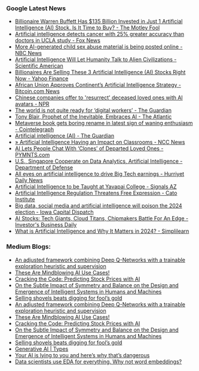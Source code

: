 ### Google Latest News
<!-- GOOGLE-NEWS-CONTENT:START -->

- [Billionaire Warren Buffett Has $135 Billion Invested in Just 1 Artificial Intelligence (AI) Stock. Is It Time to Buy? - The Motley Fool](https://news.google.com/rss/articles/CBMiXWh0dHBzOi8vd3d3LmZvb2wuY29tL2ludmVzdGluZy8yMDI0LzA3LzIxL2JpbGxpb25haXJlLXdhcnJlbi1idWZmZXR0LWhhcy0xMzUtYmlsbGlvbi1pbnZlc3RlL9IBAA?oc=5)
- [Artificial intelligence detects cancer with 25% greater accuracy than doctors in UCLA study - Fox News](https://news.google.com/rss/articles/CBMibmh0dHBzOi8vd3d3LmZveG5ld3MuY29tL2hlYWx0aC9hcnRpZmljaWFsLWludGVsbGlnZW5jZS1kZXRlY3RzLWNhbmNlci0xNy1tb3JlLWFjY3VyYWN5LXRoYW4tZG9jdG9ycy11Y2xhLXN0dWR50gFyaHR0cHM6Ly93d3cuZm94bmV3cy5jb20vaGVhbHRoL2FydGlmaWNpYWwtaW50ZWxsaWdlbmNlLWRldGVjdHMtY2FuY2VyLTE3LW1vcmUtYWNjdXJhY3ktdGhhbi1kb2N0b3JzLXVjbGEtc3R1ZHkuYW1w?oc=5)
- [More AI-generated child sex abuse material is being posted online - NBC News](https://news.google.com/rss/articles/CBMiZGh0dHBzOi8vd3d3Lm5iY25ld3MuY29tL3RlY2gvc2VjdXJpdHkvYWktZ2VuZXJhdGVkLWNoaWxkLXNleC1hYnVzZS1tYXRlcmlhbC1wb3N0ZWQtb25saW5lLXJjbmExNjIxNjnSAStodHRwczovL3d3dy5uYmNuZXdzLmNvbS9uZXdzL2FtcC9yY25hMTYyMTY5?oc=5)
- [Artificial Intelligence Will Let Humanity Talk to Alien Civilizations - Scientific American](https://news.google.com/rss/articles/CBMicWh0dHBzOi8vd3d3LnNjaWVudGlmaWNhbWVyaWNhbi5jb20vYXJ0aWNsZS9hcnRpZmljaWFsLWludGVsbGlnZW5jZS13aWxsLWxldC1odW1hbml0eS10YWxrLXRvLWFsaWVuLWNpdmlsaXphdGlvbnMv0gEA?oc=5)
- [Billionaires Are Selling These 3 Artificial Intelligence (AI) Stocks Right Now - Yahoo Finance](https://news.google.com/rss/articles/CBMiXGh0dHBzOi8vZmluYW5jZS55YWhvby5jb20vbmV3cy9iaWxsaW9uYWlyZXMtc2VsbGluZy0zLWFydGlmaWNpYWwtaW50ZWxsaWdlbmNlLTA5NDUwMDc3Ny5odG1s0gEA?oc=5)
- [African Union Approves Continent’s Artificial Intelligence Strategy - Bitcoin.com News](https://news.google.com/rss/articles/CBMiXGh0dHBzOi8vbmV3cy5iaXRjb2luLmNvbS9hZnJpY2FuLXVuaW9uLWFwcHJvdmVzLWNvbnRpbmVudHMtYXJ0aWZpY2lhbC1pbnRlbGxpZ2VuY2Utc3RyYXRlZ3kv0gEA?oc=5)
- [Chinese companies offer to 'resurrect' deceased loved ones with AI avatars - NPR](https://news.google.com/rss/articles/CBMiWmh0dHBzOi8vd3d3Lm5wci5vcmcvMjAyNC8wNy8xOC9ueC1zMS01MDQwNTgzL2NoaW5hLWFpLWFydGlmaWNpYWwtaW50ZWxsaWdlbmNlLWRlYWQtYXZhdGFyc9IBAA?oc=5)
- [The world is not quite ready for ‘digital workers’ - The Guardian](https://news.google.com/rss/articles/CBMiWGh0dHBzOi8vd3d3LnRoZWd1YXJkaWFuLmNvbS90ZWNobm9sb2d5L2FydGljbGUvMjAyNC9qdWwvMjEvYWktZGlnaXRhbC13b3JrZXJzLWVtcGxveW1lbnTSAVhodHRwczovL2FtcC50aGVndWFyZGlhbi5jb20vdGVjaG5vbG9neS9hcnRpY2xlLzIwMjQvanVsLzIxL2FpLWRpZ2l0YWwtd29ya2Vycy1lbXBsb3ltZW50?oc=5)
- [Tony Blair, Prophet of the Inevitable, Embraces AI - The Atlantic](https://news.google.com/rss/articles/CBMiVGh0dHBzOi8vd3d3LnRoZWF0bGFudGljLmNvbS9pZGVhcy9hcmNoaXZlLzIwMjQvMDcvdG9ueS1ibGFpci1pbnRlcnZpZXctb24tYWkvNjc5MTEyL9IBAA?oc=5)
- [Metaverse book gets boring rename in latest sign of waning enthusiasm - Cointelegraph](https://news.google.com/rss/articles/CBMiWGh0dHBzOi8vY29pbnRlbGVncmFwaC5jb20vbmV3cy9tZXRhdmVyc2UtYm9vay1nZXRzLWJvcmluZy1yZW5hbWUtYXJ0aWZpY2lhbC1pbnRlbGxpZ2VuY2XSAQA?oc=5)
- [Artificial intelligence (AI) - The Guardian](https://news.google.com/rss/articles/CBMiP2h0dHBzOi8vd3d3LnRoZWd1YXJkaWFuLmNvbS90ZWNobm9sb2d5L2FydGlmaWNpYWxpbnRlbGxpZ2VuY2VhadIBAA?oc=5)
- [» Artificial Intelligence Having an Impact on Classrooms - NCC News](https://news.google.com/rss/articles/CBMiWGh0dHBzOi8vbmNjbmV3cy5uZXdob3VzZS5zeXIuZWR1L2FydGlmaWNpYWwtaW50ZWxsaWdlbmNlLWhhdmluZy1hbi1pbXBhY3Qtb24tY2xhc3Nyb29tcy_SAQA?oc=5)
- [AI Lets People Chat With ‘Clones’ of Departed Loved Ones - PYMNTS.com](https://news.google.com/rss/articles/CBMibWh0dHBzOi8vd3d3LnB5bW50cy5jb20vYXJ0aWZpY2lhbC1pbnRlbGxpZ2VuY2UtMi8yMDI0L2FpLWxldHMtcGVvcGxlLWNoYXQtd2l0aC1jbG9uZXMtb2YtZGVwYXJ0ZWQtbG92ZWQtb25lcy_SAQA?oc=5)
- [U.S., Singapore Cooperate on Data Analytics, Artificial Intelligence - Department of Defense](https://news.google.com/rss/articles/CBMigwFodHRwczovL3d3dy5kZWZlbnNlLmdvdi9OZXdzL05ld3MtU3Rvcmllcy9BcnRpY2xlL0FydGljbGUvMzgzOTMzNS91cy1zaW5nYXBvcmUtY29vcGVyYXRlLW9uLWRhdGEtYW5hbHl0aWNzLWFydGlmaWNpYWwtaW50ZWxsaWdlbmNlL9IBAA?oc=5)
- [All eyes on artificial intelligence to drive Big Tech earnings - Hurriyet Daily News](https://news.google.com/rss/articles/CBMiZ2h0dHBzOi8vd3d3Lmh1cnJpeWV0ZGFpbHluZXdzLmNvbS9hbGwtZXllcy1vbi1hcnRpZmljaWFsLWludGVsbGlnZW5jZS10by1kcml2ZS1iaWctdGVjaC1lYXJuaW5ncy0xOTg2OTTSAWtodHRwczovL3d3dy5odXJyaXlldGRhaWx5bmV3cy5jb20vYW1wL2FsbC1leWVzLW9uLWFydGlmaWNpYWwtaW50ZWxsaWdlbmNlLXRvLWRyaXZlLWJpZy10ZWNoLWVhcm5pbmdzLTE5ODY5NA?oc=5)
- [Artificial Intelligence to be Taught at Yavapai College - Signals AZ](https://news.google.com/rss/articles/CBMiW2h0dHBzOi8vd3d3LnNpZ25hbHNhei5jb20vYXJ0aWNsZXMvYXJ0aWZpY2lhbC1pbnRlbGxpZ2VuY2UtdG8tYmUtdGF1Z2h0LWF0LXlhdmFwYWktY29sbGVnZS_SAQA?oc=5)
- [Artificial Intelligence Regulation Threatens Free Expression - Cato Institute](https://news.google.com/rss/articles/CBMiYGh0dHBzOi8vd3d3LmNhdG8ub3JnL2JyaWVmaW5nLXBhcGVyL2FydGlmaWNpYWwtaW50ZWxsaWdlbmNlLXJlZ3VsYXRpb24tdGhyZWF0ZW5zLWZyZWUtZXhwcmVzc2lvbtIBAA?oc=5)
- [Big data, social media and artificial intelligence will poison the 2024 election - Iowa Capital Dispatch](https://news.google.com/rss/articles/CBMie2h0dHBzOi8vaW93YWNhcGl0YWxkaXNwYXRjaC5jb20vMjAyNC8wNy8yMC9iaWctZGF0YS1zb2NpYWwtbWVkaWEtYW5kLWFydGlmaWNpYWwtaW50ZWxsaWdlbmNlLXdpbGwtcG9pc29uLXRoZS0yMDI0LWVsZWN0aW9uL9IBAA?oc=5)
- [AI Stocks: Tech Giants, Cloud Titans, Chipmakers Battle For An Edge - Investor's Business Daily](https://news.google.com/rss/articles/CBMiSWh0dHBzOi8vd3d3LmludmVzdG9ycy5jb20vbmV3cy90ZWNobm9sb2d5L2FydGlmaWNpYWwtaW50ZWxsaWdlbmNlLXN0b2Nrcy_SAQA?oc=5)
- [What is Artificial Intelligence and Why It Matters in 2024? - Simplilearn](https://news.google.com/rss/articles/CBMiZmh0dHBzOi8vd3d3LnNpbXBsaWxlYXJuLmNvbS90dXRvcmlhbHMvYXJ0aWZpY2lhbC1pbnRlbGxpZ2VuY2UtdHV0b3JpYWwvd2hhdC1pcy1hcnRpZmljaWFsLWludGVsbGlnZW5jZdIBAA?oc=5)<!-- GOOGLE-NEWS-CONTENT:END -->

### Medium Blogs:
<!-- MEDIUM-CONTENT:START -->

- [An adjusted framework combining Deep Q-Networks with a trainable exploration heuristic and supervision](https://medium.com/towards-artificial-intelligence/reinforcement-learning-introducing-deep-q-networks-part-6-6bd574c3801e?source=topic_portal_recommended_stories---------0-107----------machine_learning----------a77eca67_ca2f_4390_9059_c8977605b8f6-------)
- [These Are Mindblowing AI Use Cases!](https://medium.com/the-generator/top-20-gpt-4o-use-cases-that-actually-improve-your-everyday-life-c136f2c802d2?source=topic_portal_recommended_stories---------1-85----------machine_learning----------a77eca67_ca2f_4390_9059_c8977605b8f6-------)
- [Cracking the Code: Predicting Stock Prices with AI](https://medium.com/@redeaddiscolll/how-five-neural-network-models-reveal-market-insights-and-challenge-efficiency-15af408b1ad1?source=topic_portal_recommended_stories---------2-84----------machine_learning----------a77eca67_ca2f_4390_9059_c8977605b8f6-------)
- [On the Subtle Impact of Symmetry and Balance on the Design and Emergence of Intelligent Systems in Humans and Machines](https://medium.com/ai-advances/elegant-signatures-of-symmetry-in-biological-and-artificial-intelligence-e5cb7d072954?source=topic_portal_recommended_stories---------3-107----------machine_learning----------a77eca67_ca2f_4390_9059_c8977605b8f6-------)
- [Selling shovels beats digging for fool’s gold](https://medium.com/ai-ai-oh/why-i-believe-ai-is-the-biggest-lie-ever-and-were-buying-it-7334576293ee?source=topic_portal_recommended_stories---------4-85----------machine_learning----------a77eca67_ca2f_4390_9059_c8977605b8f6-------)
- [An adjusted framework combining Deep Q-Networks with a trainable exploration heuristic and supervision](https://medium.com/towards-artificial-intelligence/reinforcement-learning-introducing-deep-q-networks-part-6-6bd574c3801e?source=topic_portal_recommended_stories---------0-107----------machine_learning----------a77eca67_ca2f_4390_9059_c8977605b8f6-------)
- [These Are Mindblowing AI Use Cases!](https://medium.com/the-generator/top-20-gpt-4o-use-cases-that-actually-improve-your-everyday-life-c136f2c802d2?source=topic_portal_recommended_stories---------1-85----------machine_learning----------a77eca67_ca2f_4390_9059_c8977605b8f6-------)
- [Cracking the Code: Predicting Stock Prices with AI](https://medium.com/@redeaddiscolll/how-five-neural-network-models-reveal-market-insights-and-challenge-efficiency-15af408b1ad1?source=topic_portal_recommended_stories---------2-84----------machine_learning----------a77eca67_ca2f_4390_9059_c8977605b8f6-------)
- [On the Subtle Impact of Symmetry and Balance on the Design and Emergence of Intelligent Systems in Humans and Machines](https://medium.com/ai-advances/elegant-signatures-of-symmetry-in-biological-and-artificial-intelligence-e5cb7d072954?source=topic_portal_recommended_stories---------3-107----------machine_learning----------a77eca67_ca2f_4390_9059_c8977605b8f6-------)
- [Selling shovels beats digging for fool’s gold](https://medium.com/ai-ai-oh/why-i-believe-ai-is-the-biggest-lie-ever-and-were-buying-it-7334576293ee?source=topic_portal_recommended_stories---------4-85----------machine_learning----------a77eca67_ca2f_4390_9059_c8977605b8f6-------)
- [Generative AI | Types](https://medium.com/@AITechTalks/part-1-generative-ai-series-d7658e51b402?source=topic_portal_recommended_stories---------5-84----------machine_learning----------a77eca67_ca2f_4390_9059_c8977605b8f6-------)
- [Your AI is lying to you and here’s why that’s dangerous](https://medium.com/generative-ai/ai-hallucinations-when-machine-learning-gets-creative-and-dangerous-d36afda3d4e0?source=topic_portal_recommended_stories---------6-107----------machine_learning----------a77eca67_ca2f_4390_9059_c8977605b8f6-------)
- [Data scientists use EDA for everything. Why not word embeddings?](https://medium.com/towards-data-science/eda-for-word-embeddings-224c524b5769?source=topic_portal_recommended_stories---------7-85----------machine_learning----------a77eca67_ca2f_4390_9059_c8977605b8f6-------)<!-- MEDIUM-CONTENT:END -->

